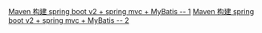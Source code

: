 [Maven 构建 spring boot v2 + spring mvc + MyBatis -- 1](http://123.57.244.51/article/a05e5700-7554-11e8-8dac-292d5a5525b5)
[Maven 构建 spring boot v2 + spring mvc + MyBatis -- 2](http://123.57.244.51/article/d04a4bd0-0b50-11e9-8fda-43fba4d92d38)